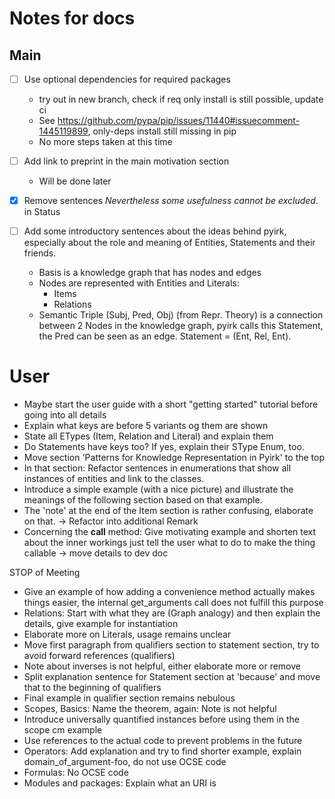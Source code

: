 # Notes for docs

## Main 
- [ ] Use optional dependencies for required packages 
  - try out in new branch, check if req only install is still possible, update ci
  - See https://github.com/pypa/pip/issues/11440#issuecomment-1445119899, only-deps install still missing in pip
  - No more steps taken at this time

- [ ] Add link to preprint in the main motivation section 
  - Will be done later

- [x] Remove sentences *Nevertheless some usefulness cannot be excluded.* in Status

- [ ] Add some introductory sentences about the ideas behind pyirk, especially about the role and meaning of Entities, 
  Statements and their friends.
  - Basis is a knowledge graph that has nodes and edges
  - Nodes are represented with Entities and Literals:
    - Items
    - Relations
  - Semantic Triple (Subj, Pred, Obj) (from Repr. Theory) is a connection between 2 Nodes in the knowledge graph, 
    pyirk calls this Statement, the Pred can be seen as an edge. Statement = (Ent, Rel, Ent).

# User

- Maybe start the user guide with a short "getting started" tutorial before going into all details 
- Explain what keys are before 5 variants og them are shown
- State all ETypes (Item, Relation and Literal) and explain them
- Do Statements have keys too? If yes, explain their SType Enum, too.
- Move section 'Patterns for Knowledge Representation in Pyirk' to the top
- In that section: Refactor sentences in enumerations that show all instances of entities and link to the classes. 
- Introduce a simple example (with a nice picture) and illustrate the meanings of the following section based on that example.
- The 'note' at the end of the Item section is rather confusing, elaborate on that. -> Refactor into additional Remark
- Concerning the __call__ method: Give motivating example and shorten text about the inner workings just tell
  the user what to do to make the thing callable -> move details to dev doc

STOP of Meeting

- Give an example of how adding a convenience method actually makes things easier, the internal get_arguments call 
  does not fulfill this purpose
- Relations: Start with what they are (Graph analogy) and then explain the details, give example for instantiation 
- Elaborate more on Literals, usage remains unclear
- Move first paragraph from qualifiers section to statement section, try to avoid forward references (qualifiers)
- Note about inverses is not helpful, either elaborate more or remove
- Split explanation sentence for Statement section at 'because' and move that to the beginning of qualifiers
- Final example in qualifier section remains nebulous
- Scopes, Basics: Name the theorem, again: Note is not helpful
- Introduce universally quantified instances before using them in the scope cm example 
- Use references to the actual code to prevent problems in the future
- Operators: Add explanation and try to find shorter example, explain domain_of_argument-foo, do not use OCSE code
- Formulas: No OCSE code
- Modules and packages: Explain what an URI is